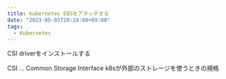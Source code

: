```yaml
---
title: kubernetes EBSをアタッチする
date: "2023-05-05T20:24:00+09:00"
tags:
  - Kubernetes
---
```


CSI driverをインストールする

CSI ... Common Storage Interface
k8sが外部のストレージを使うときの規格

